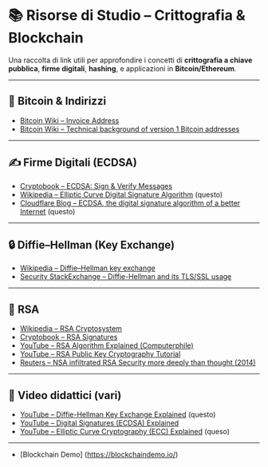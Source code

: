 # 📚 Risorse di Studio – Crittografia & Blockchain

Una raccolta di link utili per approfondire i concetti di **crittografia a chiave pubblica**, **firme digitali**, **hashing**, e applicazioni in **Bitcoin/Ethereum**.

---

## 🔑 Bitcoin & Indirizzi
- [Bitcoin Wiki – Invoice Address](https://en.bitcoin.it/wiki/Invoice_address)  
- [Bitcoin Wiki – Technical background of version 1 Bitcoin addresses](https://en.bitcoin.it/wiki/Technical_background_of_version_1_Bitcoin_addresses#:~:text=A%20Bitcoin%20address%20is%20a,that%20the%20signature%20is%20valid)

---

## ✍️ Firme Digitali (ECDSA)
- [Cryptobook – ECDSA: Sign & Verify Messages](https://cryptobook.nakov.com/digital-signatures/ecdsa-sign-verify-messages)  
- [Wikipedia – Elliptic Curve Digital Signature Algorithm](https://en.wikipedia.org/wiki/Elliptic_Curve_Digital_Signature_Algorithm)  (questo)
- [Cloudflare Blog – ECDSA, the digital signature algorithm of a better Internet](https://blog.cloudflare.com/ecdsa-the-digital-signature-algorithm-of-a-better-internet/) (questo)

---

## 🔒 Diffie–Hellman (Key Exchange)
- [Wikipedia – Diffie–Hellman key exchange](https://en.wikipedia.org/wiki/Diffie%E2%80%93Hellman_key_exchange)  
- [Security StackExchange – Diffie-Hellman and its TLS/SSL usage](https://security.stackexchange.com/questions/41205/diffie-hellman-and-its-tls-ssl-usage/41226#41226)

---

## 🧮 RSA
- [Wikipedia – RSA Cryptosystem](https://en.wikipedia.org/wiki/RSA_cryptosystem)  
- [Cryptobook – RSA Signatures](https://cryptobook.nakov.com/digital-signatures/rsa-signatures)  
- [YouTube – RSA Algorithm Explained (Computerphile)](https://www.youtube.com/watch?v=4zahvcJ9glg)  
- [YouTube – RSA Public Key Cryptography Tutorial](https://www.youtube.com/watch?v=oOcTVTpUsPQ)  
- [Reuters – NSA infiltrated RSA Security more deeply than thought (2014)](https://www.reuters.com/article/us-usa-security-nsa-rsa/exclusive-nsa-infiltrated-rsa-security-more-deeply-than-thought-study-idUSBREA2U0TY20140331/)

---

## 🎥 Video didattici (vari)
- [YouTube – Diffie-Hellman Key Exchange Explained](https://www.youtube.com/watch?v=NmM9HA2MQGI)  (questo)
- [YouTube – Digital Signatures (ECDSA) Explained](https://www.youtube.com/watch?v=Yjrfm_oRO0w)  
- [YouTube – Elliptic Curve Cryptography (ECC) Explained](https://www.youtube.com/watch?v=NF1pwjL9-DE)   (queso)

---


- [Blockchain Demo] (https://blockchaindemo.io/)